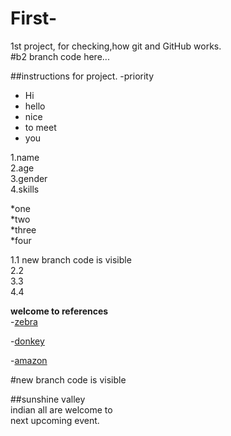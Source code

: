 # First-
1st project, for checking,how git and GitHub works.  
#b2 branch code here...

##instructions for project.
-priority
- Hi
- hello
- nice
- to meet
- you
  
1.name  
2.age  
3.gender  
4.skills

*one  
*two  
*three  
*four

 1.1  new branch code is visible  
 2.2  
 3.3  
 4.4  

  **welcome to references**  
  -[zebra](www.facebook.com)  

  
  -[donkey](https://www.electronicwings.com)  

  
  -[amazon](www.amazon.in)  

#new branch code is visible

##sunshine valley  
indian all are welcome to  
next upcoming event.

